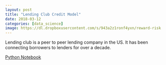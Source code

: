 ```yaml
---
layout: post
title: "Lending Club Credit Model"
date: 2018-03-12
categories: [data_science]
image: https://dl.dropboxusercontent.com/s/943a2z1ronf4yxn/reward-risk.png?dl=0
---
```

Lending club is a peer to peer lending company in the US. It has been connecting borrowers to lenders for over a decade.

[Python Notebook](https://github.com/sgsen/dataquestLearning/blob/master/ModelingCreditDefault_LendingClubData/CreditDefault_LendingClubProject.ipynb)
